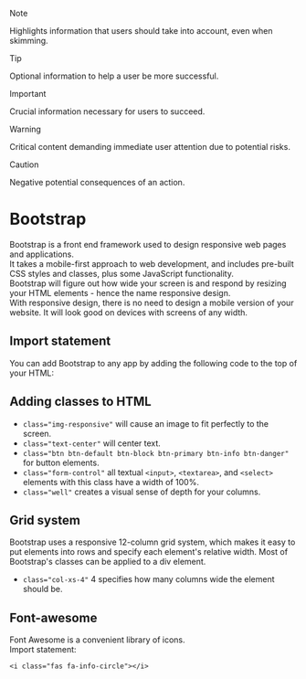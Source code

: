 > [!NOTE]  
> Highlights information that users should take into account, even when skimming.

> [!TIP]
> Optional information to help a user be more successful.

> [!IMPORTANT]  
> Crucial information necessary for users to succeed.

> [!WARNING]  
> Critical content demanding immediate user attention due to potential risks.

> [!CAUTION]
> Negative potential consequences of an action.

# Bootstrap  
Bootstrap is a front end framework used to design responsive web pages and applications.  
It takes a mobile-first approach to web development, and includes pre-built CSS styles and classes, plus some JavaScript functionality.  
Bootstrap will figure out how wide your screen is and respond by resizing your HTML elements - hence the name responsive design.  
With responsive design, there is no need to design a mobile version of your website. It will look good on devices with screens of any width.  

## Import statement  
You can add Bootstrap to any app by adding the following code to the top of your HTML:  
<code><link rel="stylesheet" href="https://maxcdn.bootstrapcdn.com/bootstrap/3.3.7/css/bootstrap.min.css" integrity="sha384-BVYiiSIFeK1dGmJRAkycuHAHRg32OmUcww7on3RYdg4Va+PmSTsz/K68vbdEjh4u" crossorigin="anonymous"/></code>  

## Adding classes to HTML  
- `class="img-responsive"` will cause an image to fit perfectly to the screen.  
- `class="text-center"` will center text.  
- `class="btn btn-default btn-block btn-primary btn-info btn-danger"` for button elements.  
- `class="form-control"` all textual `<input>`, `<textarea>`, and `<select>` elements with this class have a width of 100%.  
- `class="well"` creates a visual sense of depth for your columns.  

## Grid system  
Bootstrap uses a responsive 12-column grid system, which makes it easy to put elements into rows and specify each element's relative width. Most of Bootstrap's classes can be applied to a div element.
- `class="col-xs-4"` 4 specifies how many columns wide the element should be.

## Font-awesome  
Font Awesome is a convenient library of icons.  
Import statement:  
<code><link rel="stylesheet" href="https://use.fontawesome.com/releases/v5.8.1/css/all.css" integrity="sha384-50oBUHEmvpQ+1lW4y57PTFmhCaXp0ML5d60M1M7uH2+nqUivzIebhndOJK28anvf" crossorigin="anonymous"></code>  

    <i class="fas fa-info-circle"></i>















